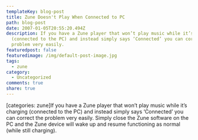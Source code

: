 ```yaml
---
templateKey: blog-post
title: Zune Doesn't Play When Connected to PC
path: blog-post
date: 2007-01-05T20:55:20.494Z
description: If you have a Zune player that won’t play music while it’s charging
  (connected to the PC) and instead simply says ‘Connected’ you can correct the
  problem very easily.
featuredpost: false
featuredimage: /img/default-post-image.jpg
tags:
  - zune
category:
  - Uncategorized
comments: true
share: true
---
```

<!--StartFragment-->

\[categories: zune]If you have a Zune player that won’t play music while it’s charging (connected to the PC) and instead simply says ‘Connected’ you can correct the problem very easily. Simply close the Zune software on the PC and the Zune device will wake up and resume functioning as normal (while still charging).

<!--EndFragment-->